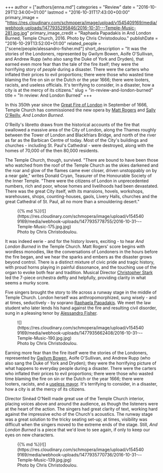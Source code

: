 +++
author = ["authors/jenna.md"]
categories = "Review"
date = "2016-10-29T12:34:00+01:00"
lastmod = "2016-10-31T17:43:00+00:00"
primary_image = "https://res.cloudinary.com/schmopera/image/upload/v1545409169/media/webhook-uploads/1477935295846/2016-10-31---Temple-Music-281.jpg.jpg"
primary_image_credit = "Raphaela Papadakis in And London Burned, Temple Church, 2016. Photo by Chris Christodoulou."
publishDate = "2016-10-29T13:52:00+01:00"
related_people = ["scene/people/alessandro-fisher.md"]
short_description = "It was the stories of the Londoners, represented by Gwilym Bowen, Aoife O&#039;Sullivan, and Andrew Rupp (who also sang the Duke of York and Dryden), that earned even more fear than the tale of the fire itself; they were the horrifying story of *people* during a disaster. There were the carters who inflated their prices to evil proportions; there were those who wasted time blaming the fire on sin or the Dutch or the year 1666; there were looters, racists, and useless officials. It&#039;s terrifying to consider, in a disaster, how a city is at the mercy of its citizens."
slug = "in-review-and-london-burned"
title = "In review: And London Burned"
+++

In this 350th year since the [Great Fire of London](https://en.wikipedia.org/wiki/Great_Fire_of_London) in September of 1666, Temple Church has commissioned the new opera by [Matt Rogers](http://www.gameshowoutpatient.com/) and [Sally O'Reilly](http://www.sallyoreilly.org.uk/), *And London Burned*. 

O'Reilly's libretto draws from the historical accounts of the fire that swallowed a massive area of the City of London, along the Thames roughly between the Tower of London and Blackfriars Bridge, and north of the river as far as the Barbican Centre of today. Most of the City's buildings and churches - including St. Paul's Cathedral - were destroyed, along with the homes of 70,000 of the then 80,000 residents.

The Temple Church, though, survived. "There are bound to have been those who watched from the roof of the Temple Church as the skies darkened and the roar and glow of the flames came ever closer, driven unstoppably on by a near gale," writes Donald Cryan, Teasurer of the Honourable Society of the Inner Temple. "There were the citizens of London in unprecedented numbers, rich and poor, whose homes and livelihoods had been devastated. There was the great City itself, with its mansions, hovels, workshops, warehouses, shops, counting-houses, gaols, Livery Halls, churches and the great Cathedral of St. Paul, all no more than a smouldering desert."

<figure data-type="image">{{% md %}}![](https://res.cloudinary.com/schmopera/image/upload/v1545409169/media/webhook-uploads/1477935778755/2016-10-31---Temple-Music-175.jpg.jpg)
<figcaption>Photo by Chris Christodoulou.</figcaption>
</figure>

It was indeed eerie - and for the history lovers, exciting - to hear *And London Burned* in the Temple Church. Matt Rogers' score begins with wordless monodies, like the conversations of Londoners in the hours before the fire began, and we hear the sparks and embers as the disaster grows beyond control. There is a distinct mixture of civic pride and tragic history, with proud horns playing in painful dissonance, and the touching use of the organ to evoke both fear and tradition. Musical Director [Christopher Stark](https://christopher-stark-8hlw.squarespace.com/#welcome) led the 7-piece orchestra deftly and helpfully, providing clarity in what seems a murky score.

Five singers brought the story to life across a runway stage in the middle of Temple Church. London herself was anthropomorphized, sung wisely - and at times, seductively - by soprano [Raphaela Papadakis](/scene/people/raphaela-papdakis/). We meet the law student who later lends his hand against the fire and resulting civil disorder, sung in a pleasing tenor by [Alessandro Fisher](/scene/people/alessandro-fisher/). 

<figure data-type="image">![](https://res.cloudinary.com/schmopera/image/upload/v1545409169/media/webhook-uploads/1477935662408/2016-10-31---Temple-Music-190.jpg.jpg)<figcaption>Photo by Chris Christodoulou.</figcaption>
</figure>

Earning more fear than the fire itself were the stories of the Londoners, represented by [Gwilym Bowen](/scene/people/gwilym-bowen/), Aoife O'Sullivan, and Andrew Rupp (who also sang the Duke of York and Dryden); they were the horrifying picture of what happens to everyday people during a disaster. There were the carters who inflated their prices to evil proportions; there were those who wasted time blaming the fire on sin or the Dutch or the year 1666; there were looters, racists, and a [useless mayor](https://en.wikipedia.org/wiki/Thomas_Bloodworth). It's terrifying to consider, in a disaster, how a city is at the mercy of its citizens.

Director Sinéad O'Neill made great use of the Temple Church interior, placing voices above and around the audience, as though the listeners were at the heart of the action.  The singers had great clarity of text, working hard against the impressive echo of the Church's acoustics. The runway stage was a great solution to the tricky seating set-up; at times, visibility was difficult when the singers moved to the extreme ends of the stage. Still, *And London Burned* is a piece that we'd love to see again, if only to keep our eyes on new characters.

<figure data-type="image">{{% md %}}![](https://res.cloudinary.com/schmopera/image/upload/v1545409169/media/webhook-uploads/1477935770736/2016-10-31---Temple-Music-139.jpg.jpg)
<figcaption>Photo by Chris Christodoulou.</figcaption>
</figure>

